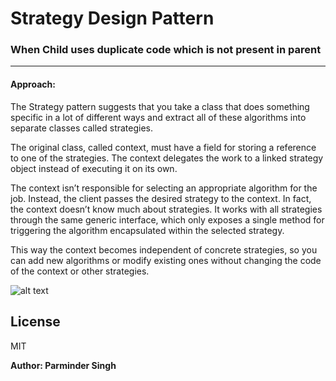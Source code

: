 # Strategy Design Pattern
### When Child uses duplicate code which is not present in parent
---

#### Approach:
The Strategy pattern suggests that you take a class that does something specific in a lot of different ways and extract all of these algorithms into separate classes called strategies.

The original class, called context, must have a field for storing a reference to one of the strategies. The context delegates the work to a linked strategy object instead of executing it on its own.

The context isn’t responsible for selecting an appropriate algorithm for the job. Instead, the client passes the desired strategy to the context. In fact, the context doesn’t know much about strategies. It works with all strategies through the same generic interface, which only exposes a single method for triggering the algorithm encapsulated within the selected strategy.

This way the context becomes independent of concrete strategies, so you can add new algorithms or modify existing ones without changing the code of the context or other strategies.

![alt text](https://drive.google.com/uc?export=view&id=12OLaZFU-Mj_lC-CHOU5Mh4s8icbnWLi7)



## License

MIT

**Author: Parminder Singh**